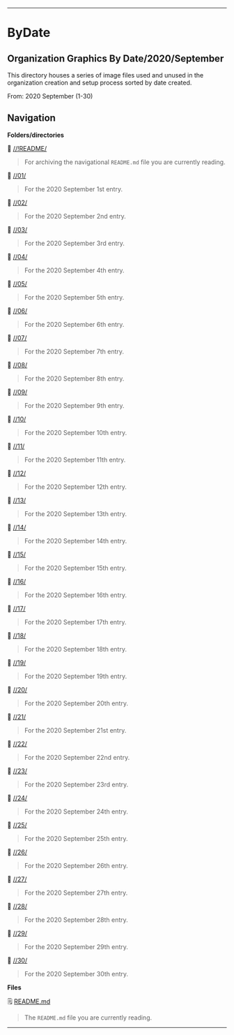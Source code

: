 
***

# ByDate

## Organization Graphics By Date/2020/September

This directory houses a series of image files used and unused in the organization creation and setup process sorted by date created.

From: 2020 September (1-30)

## Navigation

**Folders/directories**

📁 [//!README/](/OrganizationGraphics/!README/)

> For archiving the navigational `README.md` file you are currently reading.

📁 [//01/](/OrganizationGraphics/ByDate/2020/September/01/)

> For the 2020 September 1st entry.

📁 [//02/](/OrganizationGraphics/ByDate/2020/September/02/)

> For the 2020 September 2nd entry.

📁 [//03/](/OrganizationGraphics/ByDate/2020/September/03/)

> For the 2020 September 3rd entry.

📁 [//04/](/OrganizationGraphics/ByDate/2020/September/04/)

> For the 2020 September 4th entry.

📁 [//05/](/OrganizationGraphics/ByDate/2020/September/05/)

> For the 2020 September 5th entry.

📁 [//06/](/OrganizationGraphics/ByDate/2020/September/06/)

> For the 2020 September 6th entry.

📁 [//07/](/OrganizationGraphics/ByDate/2020/September/07/)

> For the 2020 September 7th entry.

📁 [//08/](/OrganizationGraphics/ByDate/2020/September/08/)

> For the 2020 September 8th entry.

📁 [//09/](/OrganizationGraphics/ByDate/2020/September/09/)

> For the 2020 September 9th entry.

📁 [//10/](/OrganizationGraphics/ByDate/2020/September/10/)

> For the 2020 September 10th entry.

📁 [//11/](/OrganizationGraphics/ByDate/2020/September/11/)

> For the 2020 September 11th entry.

📁 [//12/](/OrganizationGraphics/ByDate/2020/September/12/)

> For the 2020 September 12th entry.

📁 [//13/](/OrganizationGraphics/ByDate/2020/September/13/)

> For the 2020 September 13th entry.

📁 [//14/](/OrganizationGraphics/ByDate/2020/September/14/)

> For the 2020 September 14th entry.

📁 [//15/](/OrganizationGraphics/ByDate/2020/September/15/)

> For the 2020 September 15th entry.

📁 [//16/](/OrganizationGraphics/ByDate/2020/September/16/)

> For the 2020 September 16th entry.

📁 [//17/](/OrganizationGraphics/ByDate/2020/September/17/)

> For the 2020 September 17th entry.

📁 [//18/](/OrganizationGraphics/ByDate/2020/September/18/)

> For the 2020 September 18th entry.

📁 [//19/](/OrganizationGraphics/ByDate/2020/September/19/)

> For the 2020 September 19th entry.

📁 [//20/](/OrganizationGraphics/ByDate/2020/September/20/)

> For the 2020 September 20th entry.

📁 [//21/](/OrganizationGraphics/ByDate/2020/September/21/)

> For the 2020 September 21st entry.

📁 [//22/](/OrganizationGraphics/ByDate/2020/September/22/)

> For the 2020 September 22nd entry.

📁 [//23/](/OrganizationGraphics/ByDate/2020/September/23/)

> For the 2020 September 23rd entry.

📁 [//24/](/OrganizationGraphics/ByDate/2020/September/24/)

> For the 2020 September 24th entry.

📁 [//25/](/OrganizationGraphics/ByDate/2020/September/25/)

> For the 2020 September 25th entry.

📁 [//26/](/OrganizationGraphics/ByDate/2020/September/26/)

> For the 2020 September 26th entry.

📁 [//27/](/OrganizationGraphics/ByDate/2020/September/27/)

> For the 2020 September 27th entry.

📁 [//28/](/OrganizationGraphics/ByDate/2020/September/28/)

> For the 2020 September 28th entry.

📁 [//29/](/OrganizationGraphics/ByDate/2020/September/29/)

> For the 2020 September 29th entry.

📁 [//30/](/OrganizationGraphics/ByDate/2020/September/30/)

> For the 2020 September 30th entry.

**Files**

🗒️ [README.md](/OrganizationGraphics/ByDate/2020/September/README.md)

> The `README.md` file you are currently reading.

***


